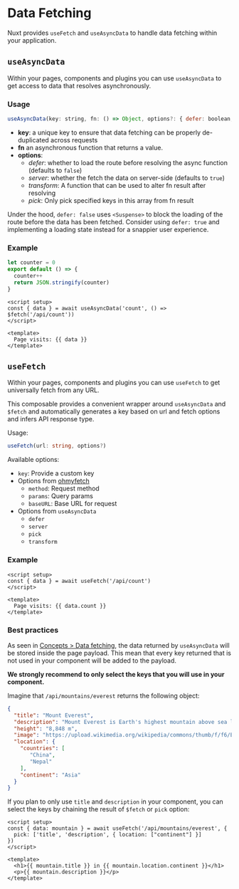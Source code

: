 # Data Fetching

Nuxt provides `useFetch` and `useAsyncData` to handle data fetching within your application.

## `useAsyncData`

Within your pages, components and plugins you can use `useAsyncData` to get access to data that resolves asynchronously.

### Usage

```js
useAsyncData(key: string, fn: () => Object, options?: { defer: boolean, server: boolean })
```

* **key**: a unique key to ensure that data fetching can be properly de-duplicated across requests
* **fn** an asynchronous function that returns a value.
* **options**:
  - _defer_: whether to load the route before resolving the async function (defaults to `false`)
  - _server_: whether the fetch the data on server-side (defaults to `true`)
  - _transform_: A function that can be used to alter fn result after resolving
  - _pick_: Only pick specified keys in this array from fn result

Under the hood, `defer: false` uses `<Suspense>` to block the loading of the route before the data has been fetched. Consider using `defer: true` and implementing a loading state instead for a snappier user experience.

### Example

```js [server/api/count.ts]
let counter = 0
export default () => {
  counter++
  return JSON.stringify(counter)
}
```

```vue [app.vue]
<script setup>
const { data } = await useAsyncData('count', () => $fetch('/api/count'))
</script>

<template>
  Page visits: {{ data }}
</template>
```

## `useFetch`

Within your pages, components and plugins you can use `useFetch` to get universally fetch from any URL.

This composable provides a convenient wrapper around `useAsyncData` and `$fetch` and automatically generates a key based on url and fetch options and infers API response type.

Usage:

```ts
useFetch(url: string, options?)
```

Available options:
- `key`: Provide a custom key
- Options from [ohmyfetch](https://github.com/unjs/ohmyfetch)
  - `method`: Request method
  - `params`: Query params
  - `baseURL`: Base URL for request
- Options from `useAsyncData`
  - `defer`
  - `server`
  - `pick`
  - `transform`

### Example

```vue [app.vue]
<script setup>
const { data } = await useFetch('/api/count')
</script>

<template>
  Page visits: {{ data.count }}
</template>
```

### Best practices

As seen in [Concepts > Data fetching](/concepts/data-fetching), the data returned by `useAsyncData` will be stored inside the page payload. This mean that every key returned that is not used in your component will be added to the payload.

**We strongly recommend to only select the keys that you will use in your component.**

Imagine that `/api/mountains/everest` returns the following object:

```json
{
  "title": "Mount Everest",
  "description": "Mount Everest is Earth's highest mountain above sea level, located in the Mahalangur Himal sub-range of the Himalayas. The China–Nepal border runs across its summit point",
  "height": "8,848 m",
  "image": "https://upload.wikimedia.org/wikipedia/commons/thumb/f/f6/Everest_kalapatthar.jpg/600px-Everest_kalapatthar.jpg",
  "location": {
    "countries": [
       "China",
       "Nepal"
    ],
    "continent": "Asia"
  }
}
```

If you plan to only use `title` and `description` in your component, you can select the keys by chaining the result of `$fetch` or `pick` option:

```vue
<script setup>
const { data: mountain } = await useFetch('/api/mountains/everest', {
  pick: ['title', 'description', { location: ["continent"] }]
})
</script>

<template>
  <h1>{{ mountain.title }} in {{ mountain.location.continent }}</h1>
  <p>{{ mountain.description }}</p>
</template>
```

